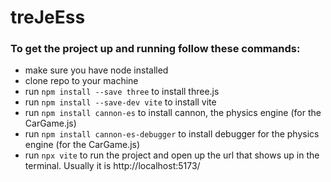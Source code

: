 # treJeEss

### To get the project up and running follow these commands:
- make sure you have node installed
- clone repo to your machine
- run ``npm install --save three`` to install three.js
- run ``npm install --save-dev vite`` to install vite
- run ``npm install cannon-es`` to install cannon, the physics engine (for the CarGame.js)
- run ``npm install cannon-es-debugger`` to install debugger for the physics engine (for the CarGame.js)
- run ``npx vite`` to run the project and open up the url that shows up in the terminal. Usually it is http://localhost:5173/